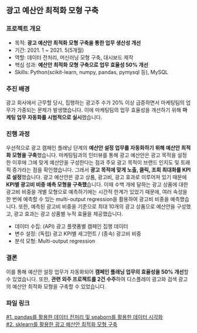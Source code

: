## 광고 예산안 최적화 모형 구축

### 프로젝트 개요
- 목적: **광고 예산안 최적화 모형 구축을 통한 업무 생산성 개선**
- 기간: 2021. 1 ~ 2021. 5(5개월)
- 역할: 데이터 전처리, 머신러닝 모형 구축, 대시보드 제작
- 핵심 성과: **예산안 최적화 모형 구축으로 업무 효율성 50% 개선**
- Skills: Python(scikit-learn, numpy, pandas, pymysql 등), MySQL

### 추진 배경
광고 회사에서 근무할 당시, 집행하는 광고주 수가 20% 이상 급증하면서 마케팅팀의 업무가 가중되는 문제가 발생했습니다. 
이에 마케팅팀의 업무 효율성을 개선하기 위해 **마케팅 업무 자동화를 시범적으로 실시**했습니다.

### 진행 과정
우선적으로 광고 캠페인 플래닝 단계의 **예산안 설정 업무를 자동화하기 위해 예산안 최적화 모형을 구축**했습니다. 마케팅팀과의 인터뷰를 통해 광고 예산안은 광고 목적을 설정한 이후에 그에 맞게 예산안을 구성한다는 점과 주요 광고 목적이 브랜드 인지도 및 트래픽 증가라는 점을 확인했습니다. 그래서 **광고 목적에 맞게 노출, 클릭, 조회 최대화를 KPI로 설정**했습니다. 광고 예산안은 광고 상품, 광고비, 광고 효과로 이루어져 있기 때문에 **KPI별 광고비 비중 예측 모형을 구축했**습니다. 이때 수백 개에 달하는 광고 상품에 대한 광고비 비중을 개별 모형으로 예측하기에는 시간적 한계가 있었기 때문에, 여러 속성을 한 번에 예측할 수 있는 multi-output regression을 활용하여 광고비 비중을 예측했습니다. 또한, 예측된 광고비 비중을 기준으로 최대 10개의 광고 상품으로 예산안을 구성했고, 광고 효과는 광고 상품별 누적 효율을 제공했습니다.

- 데이터 수집: (API) 광고 플랫폼별 캠페인 집행 데이터
- 변수 설정: (독립) 광고 KPI별 세그먼트 / (종속) 광고비 비중
- 분석 모형: Multi-output regression

### 결론
이를 통해 예산안 설정 업무가 자동화되어 **캠페인 플래닝 업무의 효율성을 50% 개선**할 수 있었습니다. 
또한, **관련 외주 프로젝트를 2건 수주**하여 디스플레이 광고와 검색 광고의 예산안 최적화 모형을 구축할 수 있었습니다.

### 파일 링크
[#1. pandas를 활용한 데이터 전처리 및 seaborn를 활용한 데이터 시각화](https://github.com/hyewon0403/media-mix-recommendation/blob/master/media_mix_recommendation_eda.ipynb)\
[#2. sklearn를 활용한 광고 예산안 최적화 모형 구축](https://github.com/hyewon0403/media-mix-recommendation/blob/master/media_mix_recommendation_analysis.ipynb)
